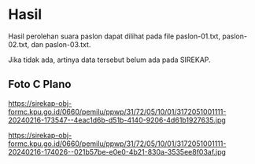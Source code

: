 # Hasil

Hasil perolehan suara paslon dapat dilihat pada file paslon-01.txt, paslon-02.txt, dan paslon-03.txt.

Jika tidak ada, artinya data tersebut belum ada pada SIREKAP.

## Foto C Plano

https://sirekap-obj-formc.kpu.go.id/0660/pemilu/ppwp/31/72/05/10/01/3172051001111-20240216-173547--4eac1d6b-d51b-4140-9206-4d61b1927635.jpg

https://sirekap-obj-formc.kpu.go.id/0660/pemilu/ppwp/31/72/05/10/01/3172051001111-20240216-174026--021b57be-e0e0-4b21-830a-3535ee8f03af.jpg
